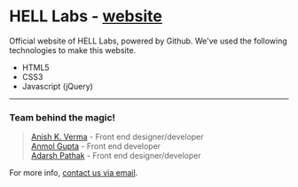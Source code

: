 # HELL Labs - [website](http://helllabs.github.io)
Official website of HELL Labs, powered by Github. We've used the following technologies to make this website.
- HTML5
- CSS3
- Javascript (jQuery)

---
### Team behind the magic!
> [Anish K. Verma](https://github.com/orgs/HELLLabs/people/ani227) - Front end designer/developer  
> [Anmol Gupta](https://github.com/orgs/HELLLabs/people/anmolgi1401) - Front end developer  
> [Adarsh Pathak](https://github.com/orgs/HELLLabs/people/d3vil0p3r) - Front end designer/developer

For more info, [contact us via email](mailto:hi@helllabs.in).
